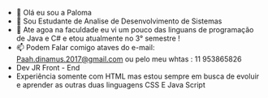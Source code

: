  - 👋  Olá eu sou a Paloma 
- 👀  Sou Estudante de Analise de Desenvolvimento de Sistemas
- 🌱 Ate agoa na faculdade eu vi um pouco das linguans de programação de Java e C#  e etou atualmente no 3° semestre ! 
- 📫 Podem Falar comigo ataves do e-mail: Paah.dinamus.2017@gmail.com ou pelo meu whtas : 11 953865826
- Dev JR Front - End 
- Experiência somente com  HTML  mas estou sempre em busca de evoluir e aprender as outras duas linguagens CSS E Java Script  
